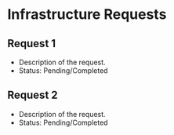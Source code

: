 # Infrastructure Requests

## Request 1
- Description of the request.
- Status: Pending/Completed

## Request 2
- Description of the request.
- Status: Pending/Completed